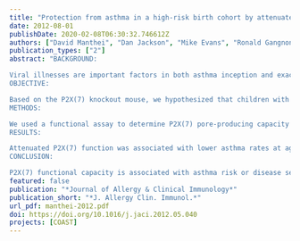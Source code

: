 ```yaml
---
title: "Protection from asthma in a high-risk birth cohort by attenuated P2X(7) function"
date: 2012-08-01
publishDate: 2020-02-08T06:30:32.746612Z
authors: ["David Manthei", "Dan Jackson", "Mike Evans", "Ronald Gangnon", "Chris Tisler", "Jim Gern", "Rob Lemanske", "Loren Denlinger"]
publication_types: ["2"]
abstract: "BACKGROUND:

Viral illnesses are important factors in both asthma inception and exacerbations, and allergic sensitization in early life further enhances asthma risk through unclear mechanisms. Cellular damage caused by infection or allergen inhalation increases ATP levels in the airways with subsequent purinergic receptor activation. The purinergic receptor P2X(7) can enhance airway leukocyte recruitment to the airways, and P2X(7) knockout mice display a reduced asthma-like phenotype.
OBJECTIVE:

Based on the P2X(7) knockout mouse, we hypothesized that children with low P2X(7) function would have decreased rates of asthma.
METHODS:

We used a functional assay to determine P2X(7) pore-producing capacity in whole-blood samples in a birth cohort at high risk for asthma development. The P2X(7) assay was validated with known loss-of-function alleles in human subjects. P2X(7) pore status categorization was used to assess asthma and allergy status in the cohort.
RESULTS:

Attenuated P2X(7) function was associated with lower asthma rates at ages 6 and 8 years, and the greatest effects were observed in boys. Children with asthma at age 11 years who had low P2X(7) capacity had less severe disease in the previous year. Attenuated P2X(7) function was also associated with sensitization to fewer aeroallergens.
CONCLUSION:

P2X(7) functional capacity is associated with asthma risk or disease severity, and these relationships appear to be age related."
featured: false
publication: "*Journal of Allergy & Clinical Immunology*"
publication_short: "*J. Allergy Clin. Immunol.*"
url_pdf: manthei-2012.pdf
doi: https://doi.org/10.1016/j.jaci.2012.05.040
projects: [COAST]
---
```


